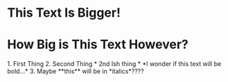 # This Text Is Bigger!
<h1> How Big is This Text However? </h1>
1. First Thing
2. Second Thing
  * 2nd Ish thing
  * *I wonder if this text will be bold...*
3. Maybe **this** will be in *italics*????
